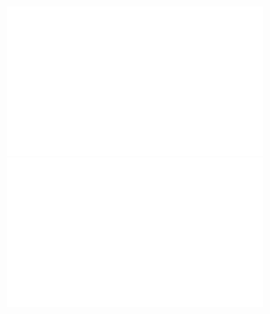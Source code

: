 <!--
**angrymasteryoda/angrymasteryoda** is a ✨ _special_ ✨ repository because its `README.md` (this file) appears on your GitHub profile.

Here are some ideas to get you started:

- 🔭 I’m currently working on ...
- 🌱 I’m currently learning ...
- 👯 I’m looking to collaborate on ...
- 🤔 I’m looking for help with ...
- 💬 Ask me about ...
- 📫 How to reach me: ...
- 😄 Pronouns: ...
- ⚡ Fun fact: ...
-->
![](https://raw.githubusercontent.com/michaelrisher/github-stats/master/generated/overview.svg#gh-dark-mode-only)  ![](https://raw.githubusercontent.com/michaelrisher/github-stats/master/generated/languages.svg#gh-dark-mode-only)

